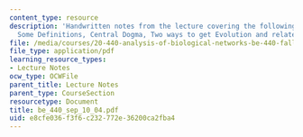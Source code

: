 ```yaml
---
content_type: resource
description: 'Handwritten notes from the lecture covering the following topics: Evolution,
  Some Definitions, Central Dogma, Two ways to get Evolution and related examples.'
file: /media/courses/20-440-analysis-of-biological-networks-be-440-fall-2004/e8cfe036f3f6c232772e36200ca2fba4_be_440_sep_10_04.pdf
file_type: application/pdf
learning_resource_types:
- Lecture Notes
ocw_type: OCWFile
parent_title: Lecture Notes
parent_type: CourseSection
resourcetype: Document
title: be_440_sep_10_04.pdf
uid: e8cfe036-f3f6-c232-772e-36200ca2fba4
---
```

